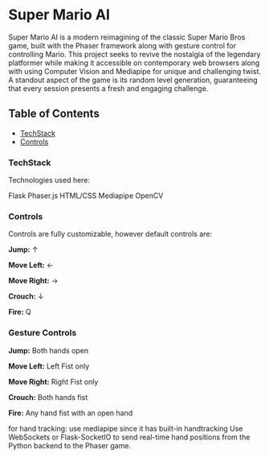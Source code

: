 # **Super Mario AI**

Super Mario AI is a modern reimagining of the classic Super Mario Bros game, built with the Phaser framework along with gesture control for controlling Mario. This project seeks to revive the nostalgia of the legendary platformer while making it accessible on contemporary web browsers along with using Computer Vision and Mediapipe for unique and challenging twist. A standout aspect of the game is its random level generation, guaranteeing that every session presents a fresh and engaging challenge.


## **Table of Contents**

- [TechStack](#TeckStack)
- [Controls](#Controls)

### TechStack

Technologies used here:

Flask
Phaser.js
HTML/CSS
Mediapipe
OpenCV

### Controls

Controls are fully customizable, however default controls are:

**Jump:** ↑

**Move Left:** ←

**Move Right:** →

**Crouch:** ↓

**Fire:** Q

### Gesture Controls


**Jump:** Both hands open

**Move Left:** Left Fist only

**Move Right:** Right Fist only

**Crouch:** Both hands fist

**Fire:** Any hand fist with an open hand


<!-- ----------------------------added by priyanka------------------------------ -->

for hand tracking: use mediapipe since it has built-in handtracking
Use WebSockets or Flask-SocketIO to send real-time hand positions from the Python backend to the Phaser game.
